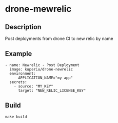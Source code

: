 # drone-mewrelic
## Description
Post deployments from drone CI to new relic by name


## Example
```
- name: Newrelic - Post Deployment
  image: kuperiu/drone-newrelic
  environment:
    - APPLICATION_NAME="my app"
  secrets:
    - source: "MY_KEY"
      target: "NEW_RELIC_LICENSE_KEY"
```
## Build
```make build```

